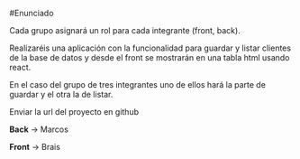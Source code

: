 #Enunciado

Cada grupo asignará un rol para cada integrante (front, back).  

Realizaréis una aplicación con la funcionalidad para guardar y listar clientes de la base de datos y desde el front se mostrarán en una tabla html usando react. 

En el caso del grupo de tres integrantes uno de ellos hará la parte de guardar y el otra la de listar.

Enviar la url del proyecto en github


**Back** -> Marcos

**Front** -> Brais